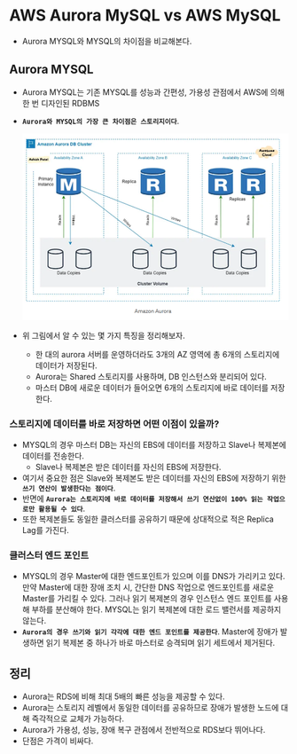 # AWS Aurora MySQL vs AWS MySQL

- Aurora MYSQL와 MYSQL의 차이점을 비교해본다.

## Aurora MYSQL

- Aurora MYSQL는 기존 MYSQL를 성능과 간편성, 가용성 관점에서 AWS에 의해 한 번 디자인된 RDBMS
- **`Aurora와 MYSQL의 가장 큰 차이점은 스토리지이다`**.

  <img src="https://github.com/programmer-sjk/TIL/blob/main/images/db/aurora-storage.png" width="800">

- 위 그림에서 알 수 있는 몇 가지 특징을 정리해보자.
  - 한 대의 aurora 서버를 운영하더라도 3개의 AZ 영역에 총 6개의 스토리지에 데이터가 저장된다.
  - Aurora는 Shared 스토리지를 사용하며, DB 인스턴스와 분리되어 있다.
  - 마스터 DB에 새로운 데이터가 들어오면 6개의 스토리지에 바로 데이터를 저장한다.

### 스토리지에 데이터를 바로 저장하면 어떤 이점이 있을까?

- MYSQL의 경우 마스터 DB는 자신의 EBS에 데이터를 저장하고 Slave나 복제본에 데이터를 전송한다.
  - Slave나 복제본은 받은 데이터를 자신의 EBS에 저장한다.
- 여기서 중요한 점은 Slave와 복제본도 받은 데이터를 자신의 EBS에 저장하기 위한 **`쓰기 연산이 발생한다는 점이다`**.
- 반면에 **`Aurora는 스토리지에 바로 데이터를 저장해서 쓰기 연산없이 100% 읽는 작업으로만 활용될 수 있다`**.
- 또한 복제본들도 동일한 클러스터를 공유하기 때문에 상대적으로 적은 Replica Lag를 가진다.

### 클러스터 엔드 포인트

- MYSQL의 경우 Master에 대한 엔드포인트가 있으며 이를 DNS가 가리키고 있다. 만약 Master에 대한 장애 조치 시, 간단한 DNS 작업으로 엔드포인트를 새로운 Master를 가리킬 수 있다. 그러나 읽기 복제본의 경우 인스턴스 엔드 포인트를 사용해 부하를 분산해야 한다. MYSQL는 읽기 복제본에 대한 로드 밸런서를 제공하지 않는다.
- **`Aurora의 경우 쓰기와 읽기 각각에 대한 엔드 포인트를 제공한다`**. Master에 장애가 발생하면 읽기 복제본 중 하나가 바로 마스터로 승격되며 읽기 세트에서 제거된다.

## 정리

- Aurora는 RDS에 비해 최대 5배의 빠른 성능을 제공할 수 있다.
- Aurora는 스토리지 레벨에서 동일한 데이터를 공유하므로 장애가 발생한 노드에 대해 즉각적으로 교체가 가능하다.
- Aurora가 가용성, 성능, 장애 복구 관점에서 전반적으로 RDS보다 뛰어나다.
- 단점은 가격이 비싸다.
